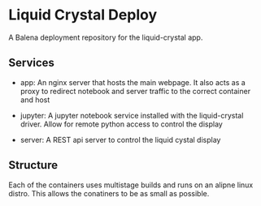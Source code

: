# Liquid Crystal Deploy

A Balena deployment repository for the liquid-crystal app.

## Services

- app: An nginx server that hosts the main webpage. It also acts as a proxy to redirect notebook and server traffic to the correct container and host

- jupyter: A jupyter notebook service installed with the liquid-crystal driver. Allow for remote python access to control the display

- server: A REST api server to control the liquid cystal display

## Structure

Each of the containers uses multistage builds and runs on an alipne linux distro. This allows the conatiners to be as small as possible.
